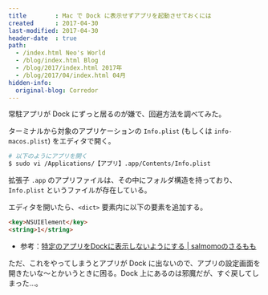```yaml
---
title        : Mac で Dock に表示せずアプリを起動させておくには
created      : 2017-04-30
last-modified: 2017-04-30
header-date  : true
path:
  - /index.html Neo's World
  - /blog/index.html Blog
  - /blog/2017/index.html 2017年
  - /blog/2017/04/index.html 04月
hidden-info:
  original-blog: Corredor
---
```


常駐アプリが Dock にずっと居るのが嫌で、回避方法を調べてみた。

ターミナルから対象のアプリケーションの `Info.plist` (もしくは `info-macos.plist`) をエディタで開く。

```bash
# 以下のようにアプリを開く
$ sudo vi /Applications/【アプリ】.app/Contents/Info.plist
```

拡張子 `.app` のアプリファイルは、その中にフォルダ構造を持っており、`Info.plist` というファイルが存在している。

エディタを開いたら、`<dict>` 要素内に以下の要素を追加する。

```html
<key>NSUIElement</key>
<string>1</string>
```

- 参考：[特定のアプリをDockに表示しないようにする | salmomoのさるもも](http://mcbrain.jp/6369/)

ただ、これをやってしまうとアプリが Dock に出ないので、アプリの設定画面を開きたいな〜とかいうときに困る。Dock 上にあるのは邪魔だが、すぐ戻してしまった…。
